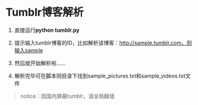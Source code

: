 # Tumblr博客解析


1. 直接运行**python tumblr.py**

2. 提示输入tumblr博客的ID，比如解析该博客：http://sample.tumblr.com，则输入sample

3. 然后就开始解析啦......

4. 解析完毕可在脚本同目录下找到sample_pictures.txt和sample_videos.txt文件

> notice：因国内屏蔽tumblr，请全局翻墙
